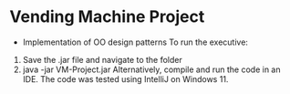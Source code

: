 # Vending Machine Project
* Implementation of OO design patterns
To run the executive:
1. Save the .jar file and navigate to the folder
2. java -jar VM-Project.jar
Alternatively, compile and run the code in an IDE. The code was tested using IntelliJ on Windows 11.